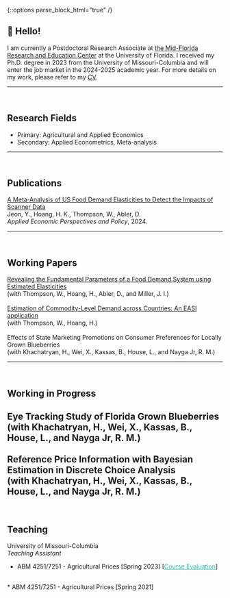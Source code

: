 {::options parse_block_html="true" /}

## 👏 Hello!

I am currently a Postdoctoral Research Associate at <a href="https://mrec.ifas.ufl.edu/"> the Mid-Florida Research and Education Center</a> at the University of Florida. 
I received my Ph.D. degree in 2023 from the University of Missouri-Columbia and will enter the job market in the 2024-2025 academic year. For more details on my work, please refer to my 
<a href="https://drive.google.com/file/d/1xm8eFO7rykp8yycjWC8pudH7pnZOGy2f/view?usp=drive_link"> CV</a>.

-----
<br>

## Research Fields
* Primary: Agricultural and Applied Economics
* Secondary: Applied Econometrics, Meta-analysis

-----
<br>

## Publications

<a href="https://onlinelibrary.wiley.com/doi/abs/10.1002/aepp.13414">
A Meta‐Analysis of US Food Demand Elasticities to Detect the Impacts of Scanner Data</a><br>
Jeon, Y., Hoang, H. K., Thompson, W., Abler, D.<br>
<i> Applied Economic Perspectives and Policy</i>, 2024.

-----
<br>

## Working Papers

<a href="https://drive.google.com/file/d/1jpgofo1NTyC8amocsRHhU1Am9mWPzgsY/view?usp=drive_link">
Revealing the Fundamental Parameters of a Food Demand System using Estimated Elasticities</a><br>
(with Thompson, W., Hoang, H., Abler, D., and Miller, J. I.)<br>
<br>
<a href="https://drive.google.com/file/d/1mKpyqYuruQHTwfo6XwBXvFTxge9pdjEW/view?usp=drive_link">
Estimation of Commodity-Level Demand across Countries: An EASI application</a><br>
(with Thompson, W., Hoang, H.)<br>
<br>
Effects of State Marketing Promotions on Consumer Preferences for Locally Grown Blueberries<br>
(with Khachatryan, H., Wei, X., Kassas, B., House, L., and Nayga Jr, R. M.)

-----
<br>

## Working in Progress

Eye Tracking Study of Florida Grown Blueberries<br>
(with Khachatryan, H., Wei, X., Kassas, B., House, L., and Nayga Jr, R. M.)<br>
<br>
Reference Price Information with Bayesian Estimation in Discrete Choice Analysis<br>
(with Khachatryan, H., Wei, X., Kassas, B., House, L., and Nayga Jr, R. M.)<br>
-----
<br>

## Teaching

University of Missouri-Columbia<br>
<i>Teaching Assistant</i><br>
* ABM 4251/7251 - Agricultural Prices [Spring 2023]
[<a href="https://drive.google.com/file/d/1ykF8eD0weIil5HfLaDAHSzwqvIfJV32i/view?usp=drive_link" style="color:#2ebaae;">Course Evaluation</a>]<br>
<br>
* ABM 4251/7251 - Agricultural Prices [Spring 2021]

